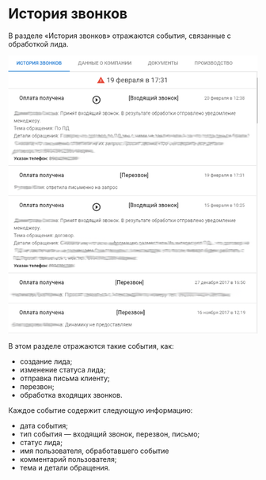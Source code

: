 # История звонков

В разделе «История звонков» отражаются события, связанные с обработкой лида.

![](/assets/calls-history.png)

В этом разделе отражаются такие события, как:
* создание лида;
* изменение статуса лида;
* отправка письма клиенту;
* перезвон;
* обработка входящих звонков.

Каждое событие содержит следующую информацию:
* дата события;
* тип события — входящий звонок, перезвон, письмо;
* статус лида;
* имя пользователя, обработавшего событие
* комментарий пользователя;
* тема и детали обращения.